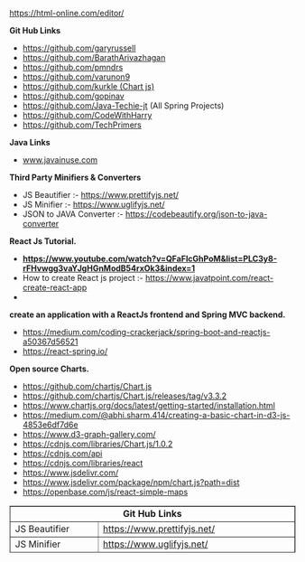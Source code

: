 <p><a href="https://html-online.com/editor/" rel="nofollow">https://html-online.com/editor/</a></p>
<p><strong>Git Hub Links</strong></p>
<ul>
<li><a href="https://github.com/garyrussell">https://github.com/garyrussell</a></li>
<li><a href="https://github.com/BarathArivazhagan">https://github.com/BarathArivazhagan</a></li>
<li><a href="https://github.com/pmndrs">https://github.com/pmndrs</a></li>
<li><a href="https://github.com/varunon9">https://github.com/varunon9</a></li>
<li><a href="https://github.com/kurkle">https://github.com/kurkle (Chart js)</a></li>
<li><a href="https://github.com/gopinav">https://github.com/gopinav</a></li>
<li><a href="https://github.com/Java-Techie-jt">https://github.com/Java-Techie-jt</a> (All Spring Projects)</li>
<li><a href="https://github.com/CodeWithHarry">https://github.com/CodeWithHarry</a></li>
<li><a href="https://github.com/TechPrimers">https://github.com/TechPrimers</a></li>
</ul>
<p><strong>Java Links</strong></p>
<ul>
<li><a href="https://www.javainuse.com/">www.javainuse.com</a></li>
</ul>
<p><strong>Third Party Minifiers &amp; Converters</strong></p>
<ul>
<li>JS Beautifier :- <a href="https://www.prettifyjs.net/">https://www.prettifyjs.net/</a></li>
<li>JS Minifier :-&nbsp;<a href="https://www.uglifyjs.net/">https://www.uglifyjs.net/</a></li>
<li>JSON to JAVA Converter :- <a href="https://codebeautify.org/json-to-java-converter">https://codebeautify.org/json-to-java-converter</a></li>
</ul>
<p><strong>React Js Tutorial.</strong></p>
<ul>
<li><strong><a href="https://www.youtube.com/watch?v=QFaFIcGhPoM&amp;list=PLC3y8-rFHvwgg3vaYJgHGnModB54rxOk3&amp;index=1">https://www.youtube.com/watch?v=QFaFIcGhPoM&amp;list=PLC3y8-rFHvwgg3vaYJgHGnModB54rxOk3&amp;index=1</a></strong></li>
<li>How to create React js project :- <a href="https://www.javatpoint.com/react-create-react-app">https://www.javatpoint.com/react-create-react-app</a></li>
<li>&nbsp;</li>
</ul>
<p><strong>create an application with a ReactJs frontend and Spring MVC backend.</strong></p>
<ul>
<li><a href="https://medium.com/coding-crackerjack/spring-boot-and-reactjs-a50367d56521" rel="nofollow">https://medium.com/coding-crackerjack/spring-boot-and-reactjs-a50367d56521</a></li>
<li><a href="https://react-spring.io/" rel="nofollow">https://react-spring.io/</a></li>
</ul>
<p><strong>Open source Charts.</strong></p>
<ul>
<li><a href="https://github.com/chartjs/Chart.js">https://github.com/chartjs/Chart.js</a></li>
<li><a href="https://github.com/chartjs/Chart.js/releases/tag/v3.3.2">https://github.com/chartjs/Chart.js/releases/tag/v3.3.2</a></li>
<li><a href="https://www.chartjs.org/docs/latest/getting-started/installation.html" rel="nofollow">https://www.chartjs.org/docs/latest/getting-started/installation.html</a></li>
<li><a href="https://medium.com/@abhi.sharm.414/creating-a-basic-chart-in-d3-js-4853e6df7d6e" rel="nofollow">https://medium.com/@abhi.sharm.414/creating-a-basic-chart-in-d3-js-4853e6df7d6e</a></li>
<li><a href="https://www.d3-graph-gallery.com/" rel="nofollow">https://www.d3-graph-gallery.com/</a></li>
<li><a href="https://cdnjs.com/libraries/Chart.js/1.0.2" rel="nofollow">https://cdnjs.com/libraries/Chart.js/1.0.2</a></li>
<li><a href="https://cdnjs.com/api" rel="nofollow">https://cdnjs.com/api</a></li>
<li><a href="https://cdnjs.com/libraries/react" rel="nofollow">https://cdnjs.com/libraries/react</a></li>
<li><a href="https://www.jsdelivr.com/" rel="nofollow">https://www.jsdelivr.com/</a></li>
<li><a href="https://www.jsdelivr.com/package/npm/chart.js?path=dist" rel="nofollow">https://www.jsdelivr.com/package/npm/chart.js?path=dist</a></li>
<li><a href="https://openbase.com/js/react-simple-maps" rel="nofollow">https://openbase.com/js/react-simple-maps</a></li>
</ul>
<table style="height: 83px; width: 100.525%; border-collapse: collapse; margin-left: auto; margin-right: auto;" border="1">
<tbody>
<tr style="height: 15px;">
<td style="width: 66.6666%; height: 15px; text-align: center;" colspan="2"><strong>Git Hub Links</strong></td>
</tr>
<tr style="height: 17px;">
<td style="width: 21.4865%; height: 17px;">JS Beautifier</td>
<td style="width: 45.1801%; height: 17px;"><a href="https://www.prettifyjs.net/" rel="nofollow">https://www.prettifyjs.net/</a></td>
</tr>
<tr style="height: 17px;">
<td style="width: 21.4865%; height: 17px;">JS Minifier</td>
<td style="width: 45.1801%; height: 17px;"><a href="https://www.uglifyjs.net/" rel="nofollow">https://www.uglifyjs.net/</a></td>
</tr>
<tr style="height: 17px;">
<td style="width: 21.4865%; height: 17px;">JSON to JAVA Converter</td>
<td style="width: 45.1801%; height: 17px;"><a href="https://codebeautify.org/json-to-java-converter" rel="nofollow">https://codebeautify.org/json-to-java-converter</a></td>
</tr>
<tr style="height: 17px;">
<td style="width: 21.4865%; height: 17px;">&nbsp;</td>
<td style="width: 45.1801%; height: 17px;">&nbsp;</td>
</tr>
</tbody>
</table>
